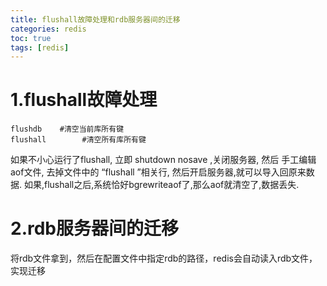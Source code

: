 ```yaml
---
title: flushall故障处理和rdb服务器间的迁移
categories: redis   
toc: true  
tags: [redis]
---
```




# 1.flushall故障处理

```
flushdb    #清空当前库所有键
flushall        #清空所有库所有键
```
如果不小心运行了flushall, 立即 shutdown nosave ,关闭服务器, 然后 手工编辑aof文件, 去掉文件中的 “flushall ”相关行, 然后开启服务器,就可以导入回原来数据. 
如果,flushall之后,系统恰好bgrewriteaof了,那么aof就清空了,数据丢失.
 
# 2.rdb服务器间的迁移

将rdb文件拿到，然后在配置文件中指定rdb的路径，redis会自动读入rdb文件，实现迁移

